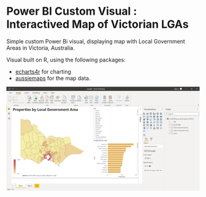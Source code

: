 # Power BI Custom Visual : Interactived Map of Victorian LGAs



Simple custom Power Bi visual, displaying map with Local Government Areas in Victoria, Australia.

Visual built on R, using the following packages:

* [echarts4r](https://echarts4r.john-coene.com/) for charting
* [aussiemaps](https://carlosyanez.github.io/aussiemaps/) for the map data.


![](example/example.png)
